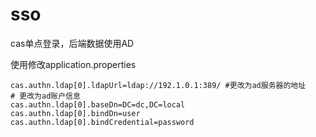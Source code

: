 # sso
cas单点登录，后端数据使用AD

使用修改application.properties
```
cas.authn.ldap[0].ldapUrl=ldap://192.1.0.1:389/ #更改为ad服务器的地址
# 更改为ad账户信息
cas.authn.ldap[0].baseDn=DC=dc,DC=local
cas.authn.ldap[0].bindDn=user
cas.authn.ldap[0].bindCredential=password
```
